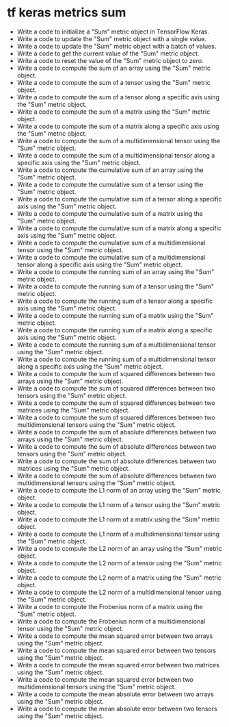 # tf keras metrics sum

- Write a code to initialize a "Sum" metric object in TensorFlow Keras.
- Write a code to update the "Sum" metric object with a single value.
- Write a code to update the "Sum" metric object with a batch of values.
- Write a code to get the current value of the "Sum" metric object.
- Write a code to reset the value of the "Sum" metric object to zero.
- Write a code to compute the sum of an array using the "Sum" metric object.
- Write a code to compute the sum of a tensor using the "Sum" metric object.
- Write a code to compute the sum of a tensor along a specific axis using the "Sum" metric object.
- Write a code to compute the sum of a matrix using the "Sum" metric object.
- Write a code to compute the sum of a matrix along a specific axis using the "Sum" metric object.
- Write a code to compute the sum of a multidimensional tensor using the "Sum" metric object.
- Write a code to compute the sum of a multidimensional tensor along a specific axis using the "Sum" metric object.
- Write a code to compute the cumulative sum of an array using the "Sum" metric object.
- Write a code to compute the cumulative sum of a tensor using the "Sum" metric object.
- Write a code to compute the cumulative sum of a tensor along a specific axis using the "Sum" metric object.
- Write a code to compute the cumulative sum of a matrix using the "Sum" metric object.
- Write a code to compute the cumulative sum of a matrix along a specific axis using the "Sum" metric object.
- Write a code to compute the cumulative sum of a multidimensional tensor using the "Sum" metric object.
- Write a code to compute the cumulative sum of a multidimensional tensor along a specific axis using the "Sum" metric object.
- Write a code to compute the running sum of an array using the "Sum" metric object.
- Write a code to compute the running sum of a tensor using the "Sum" metric object.
- Write a code to compute the running sum of a tensor along a specific axis using the "Sum" metric object.
- Write a code to compute the running sum of a matrix using the "Sum" metric object.
- Write a code to compute the running sum of a matrix along a specific axis using the "Sum" metric object.
- Write a code to compute the running sum of a multidimensional tensor using the "Sum" metric object.
- Write a code to compute the running sum of a multidimensional tensor along a specific axis using the "Sum" metric object.
- Write a code to compute the sum of squared differences between two arrays using the "Sum" metric object.
- Write a code to compute the sum of squared differences between two tensors using the "Sum" metric object.
- Write a code to compute the sum of squared differences between two matrices using the "Sum" metric object.
- Write a code to compute the sum of squared differences between two multidimensional tensors using the "Sum" metric object.
- Write a code to compute the sum of absolute differences between two arrays using the "Sum" metric object.
- Write a code to compute the sum of absolute differences between two tensors using the "Sum" metric object.
- Write a code to compute the sum of absolute differences between two matrices using the "Sum" metric object.
- Write a code to compute the sum of absolute differences between two multidimensional tensors using the "Sum" metric object.
- Write a code to compute the L1 norm of an array using the "Sum" metric object.
- Write a code to compute the L1 norm of a tensor using the "Sum" metric object.
- Write a code to compute the L1 norm of a matrix using the "Sum" metric object.
- Write a code to compute the L1 norm of a multidimensional tensor using the "Sum" metric object.
- Write a code to compute the L2 norm of an array using the "Sum" metric object.
- Write a code to compute the L2 norm of a tensor using the "Sum" metric object.
- Write a code to compute the L2 norm of a matrix using the "Sum" metric object.
- Write a code to compute the L2 norm of a multidimensional tensor using the "Sum" metric object.
- Write a code to compute the Frobenius norm of a matrix using the "Sum" metric object.
- Write a code to compute the Frobenius norm of a multidimensional tensor using the "Sum" metric object.
- Write a code to compute the mean squared error between two arrays using the "Sum" metric object.
- Write a code to compute the mean squared error between two tensors using the "Sum" metric object.
- Write a code to compute the mean squared error between two matrices using the "Sum" metric object.
- Write a code to compute the mean squared error between two multidimensional tensors using the "Sum" metric object.
- Write a code to compute the mean absolute error between two arrays using the "Sum" metric object.
- Write a code to compute the mean absolute error between two tensors using the "Sum" metric object.